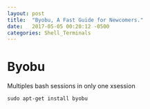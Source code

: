 ```yaml
---
layout: post
title:  "Byobu, A Fast Guide for Newcomers."
date:   2017-05-05 00:20:12 -0500
categories: Shell_Terminals
---
```

# Byobu

Multiples bash sessions in only one xsession

    sudo apt-get install byobu


